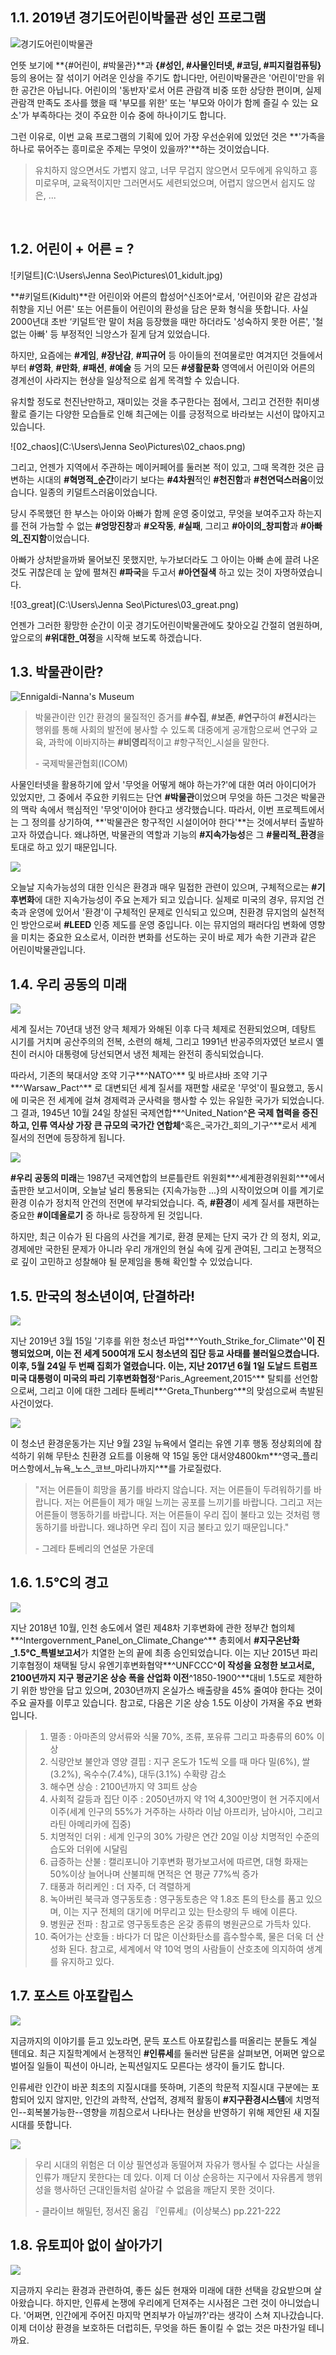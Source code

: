 ## 1.1. 2019년 경기도어린이박물관 성인 프로그램     

![경기도어린이박물관](https://t1.daumcdn.net/cfile/tistory/2230AC435398532B20)

언뜻 보기에 **{#어린이, #박물관}**과  **{#성인, #사물인터넷, #코딩, #피지컬컴퓨팅}** 등의 용어는 잘 섞이기 어려운 인상을 주기도 합니다만, 어린이박물관은 '어린이'만을 위한 공간은 아닙니다. 어린이의 '동반자'로서 어른 관람객 비중 또한 상당한 편이며, 실제 관람객 만족도 조사를 했을 때 '부모를 위한' 또는 '부모와 아이가 함께 즐길 수 있는 요소'가 부족하다는 것이 주요한 이슈 중에 하나이기도 합니다.

그런 이유로, 이번 교육 프로그램의 기획에 있어 가장 우선순위에 있었던 것은 **'가족을 하나로 묶어주는 흥미로운 주제는 무엇이 있을까?'**하는 것이었습니다.

> 유치하지 않으면서도 가볍지 않고, 너무 무겁지 않으면서 모두에게 유익하고 흥미로우며, 교육적이지만 그러면서도 세련되었으며, 어렵지 않으면서 쉽지도 않은, ...
>

​     

## 1.2. **어린이** **+** **어른**  = **?**

![키덜트](C:\Users\Jenna Seo\Pictures\01_kidult.jpg)  

**#키덜트(Kidult)**란 어린이와 어른의 합성어^신조어^로서, '어린이와 같은 감성과 취향을 지닌 어른' 또는 어른들이 어린이의 환성을 담은 문화 형식을 뜻합니다. 사실 2000년대 초반 ‘키덜트’란 말이 처음 등장했을 때만 하더라도 '성숙하지 못한 어른', '철없는 아빠' 등 부정적인 늬앙스가 짙게 담겨 있었습니다.      

하지만, 요즘에는 **#게임**, **#장난감**, **#피규어** 등 아이들의 전여물로만 여겨지던 것들에서부터 **#영화**, **#만화**, **#패션**, **#예술** 등 거의 모든 **#생활문화** 영역에서 어린이와 어른의 경계선이 사라지는 현상을 일상적으로 쉽게 목격할 수 있습니다. 

유치할 정도로 천진난만하고, 재미있는 것을 추구한다는 점에서, 그리고 건전한 취미생활로 즐기는 다양한 모습들로 인해 최근에는 이를 긍정적으로 바라보는 시선이 많아지고 있습니다. 



![02_chaos](C:\Users\Jenna Seo\Pictures\02_chaos.png)

그리고, 언젠가 지역에서 주관하는 메이커페어를 둘러본 적이 있고, 그때 목격한 것은 급변하는 시대의 **#혁명적_순간**이라기 보다는 **#4차원**적인 **#천진함**과 **#천연덕스러움**이었습니다. 일종의 키덜트스러움이었습니다. 

당시 주목했던 한 부스는 아이와 아빠가 함께 운영 중이었고, 무엇을 보여주고자 하는지를 전혀 가늠할 수 없는 **#엉망진창**과 **#오작동**, **#실패**, 그리고 **#아이의_창피함**과 **#아빠의_진지함**이었습니다. 

아빠가 상처받을까봐 물어보진 못했지만, 누가보더라도 그 아이는 아빠 손에 끌려 나온 것도 귀찮은데 눈 앞에 펼쳐진 **#파국**을 두고서 **#아연질색** 하고 있는 것이 자명하였습니다. 



![03_great](C:\Users\Jenna Seo\Pictures\03_great.png)

언젠가 그러한 황망한 순간이 이곳 경기도어린이박물관에도 찾아오길 간절히 염원하며, 앞으로의 **#위대한_여정**을 시작해 보도록 하겠습니다.



## **1.3. 박물관이란?**

![Ennigaldi-Nanna's Museum](https://evemuseografia.files.wordpress.com/2014/07/recreaci_n_art_stica_ciudad_ur.jpg)

> 박물관이란 인간 환경의 물질적인 증거를 **#수집**, **#보존**, **#연구**하여 **#전시**라는 행위를 통해 사회의 발전에 봉사할 수 있도록 대중에게 공개함으로써 연구와 교육, 과학에 이바지하는 **#비영리**적이고 #항구적인_시설을 말한다.
>
> \- 국제박물관협회(ICOM)     

사물인터넷을 활용하기에 앞서 '무엇을 어떻게 해야 하는가?'에 대한 여러 아이디어가 있었지만, 그 중에서 주요한 키워드는 단연 **#박물관**이었으며 무엇을 하든 그것은 박물관의 맥락 속에서 핵심적인 '무엇'이어야 한다고 생각했습니다. 따라서, 이번 프로젝트에서는 그 정의를 상기하여, **'박물관은 항구적인 시설이어야 한다'**는 것에서부터 출발하고자 하였습니다. 왜냐하면, 박물관의 역할과 기능의 **#지속가능성**은 그 **#물리적_환경**을 토대로 하고 있기 때문입니다.      

![](https://www.buildup.eu/sites/default/files/illustrations/leed-certifications.jpg)

오늘날 지속가능성의 대한 인식은 환경과 매우 밀접한 관련이 있으며, 구체적으로는 **#기후변화**에 대한 지속가능성이 주요 논제가 되고 있습니다. 실제로 미국의 경우, 뮤지엄 건축과 운영에 있어서 '환경'이 구체적인 문제로 인식되고 있으며, 친환경 뮤지엄의 실천적인 방안으로써 **#LEED** 인증 제도를 운영 중입니다.<!--LEED는 지속가능한 부지 개발, 효율적인 물 이용, 건축자재 선택, 실내환경의 질 등 총 9가지 항목으로 건물을 평가하여 친환경 등급을 부여하는 제도이다.--> 이는 뮤지엄의 패러다임 변화에 영향을 미치는 중요한 요소로서, 이러한 변화를 선도하는 곳이 바로 제가 속한 기관과 같은 어린이박물관입니다.



## **1.4. 우리 공동의 미래**

![](https://t1.daumcdn.net/cfile/tistory/0269DD4D5121FECB05)

세계 질서는 70년대 냉전 양극 체제가 와해된 이후 다극 체제로 전환되었으며, 데탕트 시기를 거치며 공산주의의 전복, 소련의 해체, 그리고 1991년 반공주의자였던 보르시 옐친이 러시아 대통령에 당선되면서 냉전 체제는 완전히 종식되었습니다. 

따라서, 기존의 북대서양 조약 기구**^NATO^** 및 바르샤바 조약 기구**^Warsaw_Pact^** 로 대변되던 세계 질서를 재편할 새로운 '무엇'이 필요했고, 동시에 미국은 전 세계에 걸쳐 경제력과 군사력을 행사할 수 있는 유일한 국가가 되었습니다. 그 결과, 1945년 10월 24일 창설된 국제연합**^United_Nation^**은 국제 협력을 증진하고, 인류 역사상 가장 큰 규모의 국가간 연합체**^혹은_국가간_회의_기구^**로서 세계 질서의 전면에 등장하게 됩니다. 



![](https://reader011.staticloud.net/reader011/html5/20190104/55a26c261a28ab3d4a8b47a2/bg1.png)

**#우리 공동의 미래**는 1987년 국제연합의 브룬틀란트 위원회**^세계환경위원회^**에서 출판한 보고서이며, 오늘날 널리 통용되는 {지속가능한 ...}의 시작이었으며 이를 계기로 환경 이슈가 정치적 안건의 전면에 부각되었습니다. 즉, **#환경**이 세계 질서를 재편하는 중요한 **#이데올로기** 중 하나로 등장하게 된 것입니다. 

하지만, 최근 이슈가 된 다음의 사건을 계기로, 환경 문제는 단지 국가 간 의 정치, 외교, 경제에만 국한된 문제가 아니라 우리 개개인의 현실 속에 깊게 관여된, 그리고 논쟁적으로 깊이 고민하고 성찰해야 될 문제임을 통해 확인할 수 있었습니다.



## 1.5. 만국의 청소년이여, 단결하라!

![](https://dw-wp-production.imgix.net/2019/09/trump_thunberg.jpg?auto=format&fit=crop&ixlib=react-8.6.4&h=546&w=970)     

지난 2019년 3월 15일 '기후를 위한 청소년 파업**^Youth_Strike_for_Climate^**'이 진행되었으며, 이는 전 세계 500여개 도시 청소년의 집단 등교 사태를 불러일으켰습니다. 이후,  5월 24일 두 번째 집회가 열렸습니다. 이는,  지난 2017년 6월 1일 도날드 트럼프 미국 대통령이 미국의 파리 기후변화협정**^Paris_Agreement,2015^** 탈퇴를 선언함으로써, 그리고 이에 대한 그레타 툰베리**^Greta_Thunberg^**의 맞섬으로써 촉발된 사건이었다. <!--현재는 #미래를_위한_금요일#FridaysForFuture이라는 해시태그로 '등교거부운동'이 전 세계에 알려져 있습니다.-->

![](https://mostbeautifulyachts.com/wp-content/uploads/2019/08/maliziaii-1565803491n8k4g-700x462.jpg)

이 청소년 환경운동가는  지난 9월 23일 뉴욕에서 열리는 유엔 기후 행동 정상회의에 참석하기 위해 무탄소 친환경 요트를 이용해 약 15일 동안 대서양4800km**^영국_플리머스항에서_뉴욕_노스_코브_마리나까지^**를 가로질렀다.

> "저는 어른들이 희망을 품기를 바라지 않습니다. 저는 어른들이 두려워하기를 바랍니다. 저는 어른들이 제가 매일 느끼는 공포를 느끼기를 바랍니다. 그리고 저는 어른들이 행동하기를 바랍니다. 저는 어른들이 우리 집이 불타고 있는 것처럼 행동하기를 바랍니다. 왜냐하면 우리 집이 지금 불타고 있기 때문입니다."
>
> \- 그레타 툰베리의 연설문 가운데

##  1.6.  1.5℃의 경고

![](http://newsroom.etomato.com/userfiles/NISI20181001_0014512889.jpg)

지난 2018년 10월, 인천 송도에서 열린 제48차 기후변화에 관한 정부간 협의체**^Intergovernment_Panel_on_Climate_Change^** 총회에서 **#지구온난화\_1.5℃\_특별보고서**가 치열한 논의 끝에 최종 승인되었습니다. 이는 지난 2015년 파리기후협정이 채택될 당시 유엔기후변화협약**^UNFCCC^**이 작성을 요청한 보고서로, 2100년까지 지구 평균기온 상승 폭을 산업화 이전**^1850-1900^**대비 1.5도로 제한하기 위한 방안을 답고 있으며, 2030년까지 온실가스 배출량을 45% 줄여야 한다는 것이 주요 골자를 이루고 있습니다. 참고로, 다음은 기온 상승 1.5도 이상이 가져올 주요 변화입니다.

> 1. 멸종 : 아마존의 양서류와 식물 70%, 조류, 포유류 그리고 파충류의 60% 이상
> 2. 식량안보 불안과 영양 결핍 : 지구 온도가 1도씩 오를 때 마다 밀(6%), 쌀(3.2%), 옥수수(7.4%), 대두(3.1%) 수확량 감소
> 3. 해수면 상승 : 2100년까지 약 3피트 상승
> 4. 사회적 갈등과 집단 이주 : 2050년까지 약 1억 4,300만명이 현 거주지에서 이주(세계 인구의 55%가 거주하는 사하라 이남 아프리카, 남아시아, 그리고 라틴 아메리카에 집중)
> 5. 치명적인 더위 : 세계 인구의 30% 가량은 연간 20일 이상 치명적인 수준의 습도와 더위에 시달림
> 6. 급증하는 산불 : 캘리포니아 기후변화 평가보고서에 따르면, 대형 화재는 50%이상 늘어나며 산불피해 면적은 연 평균 77%씩 증가
> 7. 태풍과 허리케인 : 더 자주, 더 격렬하게
> 8. 녹아버린 북극과 영구동토층 : 영구동토층은 약 1.8조 톤의 탄소를 품고 있으며, 이는 지구 전체의 대기에 머무리고 있는 탄소량의 두 배에 이른다.
> 9. 병원균 전파 : 참고로 영구동토층은 온갖 종류의 병원균으로 가득차 있다.
> 10. 죽어가는 산호들 : 바다가 더 많은 이산화탄소를 흡수할수록, 물은 더욱 더 산성화 된다. 참고로, 세계에서 약 10억 명의 사람들이 산호초에 의지하여 생계를 유지하고 있다.



## 1.7. 포스트 아포칼립스

![](https://s3.amazonaws.com/prod-media.gameinformer.com/styles/full/s3/2018/12/06/0f933433/metro_2033_wasteland_image.jpg)

지금까지의 이야기를 듣고 있노라면, 문득 포스트 아포칼립스를 떠올리는 분들도 계실 텐데요. 최근 지질학계에서 논쟁적인 **#인류세**를 둘러싼 담론을 살펴보면, 어쩌면 앞으로 벌어질 일들이 픽션이 아니라, 논픽션일지도 모른다는 생각이 들기도 합니다. <!--#포스트_아포칼립스란 사이언스 픽션의 하위 장르로서 세계 종말을 테마로 하는 장르입니다.-->

인류세란 인간이 바꾼 최초의 지질시대를 뜻하며, 기존의 학문적 지질시대 구분에는 포함되어 있지 않지만, 인간의 과학적, 산업적, 경제적 활동이 **#지구환경시스템**에 치명적인--회복불가능한--영향을 끼침으로서 나타나는 현상을 반영하기 위해 제안된 새 지질시대를 뜻합니다. 



![](https://static01.nyt.com/images/2019/09/23/arts/anthropocene2/anthropocene2-superJumbo.jpg?quality=90&auto=webp)

> 우리 시대의 위험은 더 이상 필연성과 동떨어져 자유가 행사될 수 없다는 사실을 인류가 깨닫지 못한다는 데 있다. 이제 더 이상 순응하는 지구에서 자유롭게 행위성을 행사하던 근대인들처럼 살아갈 수 없음을 깨닫지 못한 것이다.
>
> \- 클라이브 해밀턴, 정서진 옮김 『인류세』(이상북스) pp.221-222



## 1.8. 유토피아 없이 살아가기 

![](https://cdn.shopify.com/s/files/1/1514/0050/articles/IMG_2366_1024x1024.JPG?v=1501492245)

지금까지 우리는 환경과 관련하여,  좋든 싫든 현재와 미래에 대한 선택을 강요받으며 살아왔습니다. 하지만, 인류세 논쟁에 우리에게 던져주는 시사점은 그런 것이 아니었습니다.  '어쩌면, 인간에게 주어진 마지막 면죄부가 아닐까?'라는 생각이 스쳐 지나갔습니다. 이제 더이상 환경을 보호하든 더럽히든, 무엇을 하든 돌이킬 수 없는 것은 마찬가일 테니까요.

